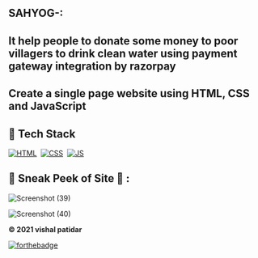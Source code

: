 
## SAHYOG-:  
## It help people to donate some money to poor villagers to drink clean water using payment gateway integration by razorpay

## Create a single page website using HTML, CSS and JavaScript


## 📌 Tech Stack
[![HTML](https://img.shields.io/badge/html5%20-%23E34F26.svg?&style=for-the-badge&logo=html5&logoColor=white)](https://github.com/jigar-sable/LGMVIP-WebDev/search?l=html)&nbsp;
[![CSS](https://img.shields.io/badge/css3%20-%231572B6.svg?&style=for-the-badge&logo=css3&logoColor=white)](https://github.com/jigar-sable/LGMVIP-WebDev/search?l=css)&nbsp;
[![JS](https://img.shields.io/badge/javascript%20-%23323330.svg?&style=for-the-badge&logo=javascript&logoColor=%23F7DF1E)](https://github.com/jigar-sable/LGMVIP-WebDev/search?l=javascript)

## 📌 Sneak Peek of Site 🙈 :

![Screenshot (39)](https://user-images.githubusercontent.com/79128256/132114794-30dddbfa-8588-45ed-b001-4e08ab2e30d4.png)

![Screenshot (40)](https://user-images.githubusercontent.com/79128256/132114797-b4f74375-f233-41f7-90e1-03b616ad68e8.png)

**© 2021 vishal patidar**

[![forthebadge](https://forthebadge.com/images/badges/built-with-love.svg)](https://forthebadge.com)
